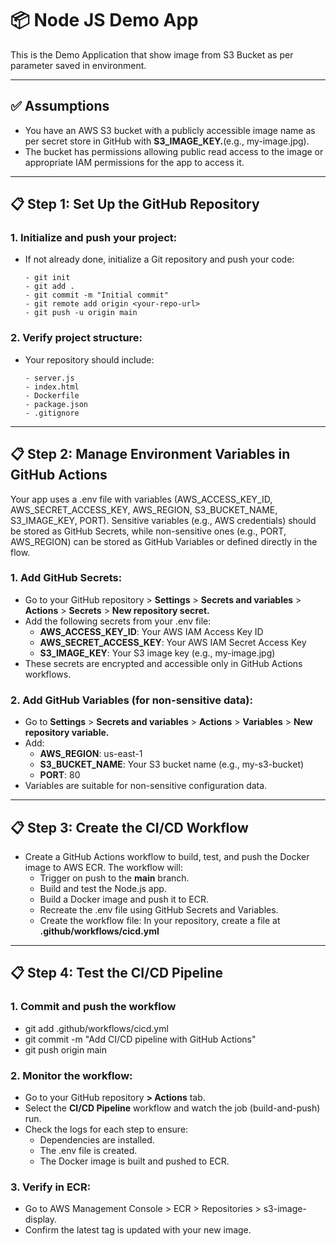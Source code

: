 # 📦  Node JS Demo App
This is the Demo Application that show image from S3 Bucket as per parameter saved in environment.

---

## ✅ Assumptions
 - You have an AWS S3 bucket with a publicly accessible image name as per secret store in GitHub with **S3_IMAGE_KEY.**(e.g., my-image.jpg).
 - The bucket has permissions allowing public read access to the image or appropriate IAM permissions for the app to access it.

---

## 📋 Step 1: Set Up the GitHub Repository
### 1. Initialize and push your project: 
 - If not already done, initialize a Git repository and push your code:
    ```
    - git init
    - git add .
    - git commit -m "Initial commit"
    - git remote add origin <your-repo-url>
    - git push -u origin main
    ```
### 2. Verify project structure: 
 - Your repository should include:
    ```
    - server.js
    - index.html
    - Dockerfile
    - package.json
    - .gitignore
    ```

---

## 📋 Step 2: Manage Environment Variables in GitHub Actions
Your app uses a .env file with variables (AWS_ACCESS_KEY_ID, AWS_SECRET_ACCESS_KEY, AWS_REGION, S3_BUCKET_NAME, S3_IMAGE_KEY, PORT). Sensitive variables (e.g., AWS credentials) should be stored as GitHub Secrets, while non-sensitive ones (e.g., PORT, AWS_REGION) can be stored as GitHub Variables or defined directly in the flow.
### 1. Add GitHub Secrets:
 - Go to your GitHub repository > **Settings** > **Secrets and variables** > **Actions** > **Secrets** > **New repository secret.**
 - Add the following secrets from your .env file:
     - **AWS_ACCESS_KEY_ID**: Your AWS IAM Access Key ID
     - **AWS_SECRET_ACCESS_KEY**: Your AWS IAM Secret Access Key
     - **S3_IMAGE_KEY**: Your S3 image key (e.g., my-image.jpg)
 - These secrets are encrypted and accessible only in GitHub Actions workflows.

### 2. Add GitHub Variables (for non-sensitive data):
 - Go to **Settings** > **Secrets and variables** > **Actions** > **Variables** > **New repository variable.**
 - Add:
     - **AWS_REGION**: us-east-1
     - **S3_BUCKET_NAME**: Your S3 bucket name (e.g., my-s3-bucket)
     - **PORT**: 80
 - Variables are suitable for non-sensitive configuration data.

---

## 📋 Step 3: Create the CI/CD Workflow
 - Create a GitHub Actions workflow to build, test, and push the Docker image to AWS ECR. The workflow will:
    - Trigger on push to the **main** branch.
    - Build and test the Node.js app.
    - Build a Docker image and push it to ECR.
    - Recreate the .env file using GitHub Secrets and Variables.
    - Create the workflow file: In your repository, create a file at **.github/workflows/cicd.yml**

---

## 📋 Step 4: Test the CI/CD Pipeline
### 1. Commit and push the workflow
 - git add .github/workflows/cicd.yml
 - git commit -m "Add CI/CD pipeline with GitHub Actions"
 - git push origin main
### 2. Monitor the workflow:
 - Go to your GitHub repository **> Actions** tab.
 - Select the **CI/CD Pipeline** workflow and watch the job (build-and-push) run.
 - Check the logs for each step to ensure:
    - Dependencies are installed.
    - The .env file is created.
    - The Docker image is built and pushed to ECR.
### 3. Verify in ECR:
 - Go to AWS Management Console > ECR > Repositories > s3-image-display.
 - Confirm the latest tag is updated with your new image.